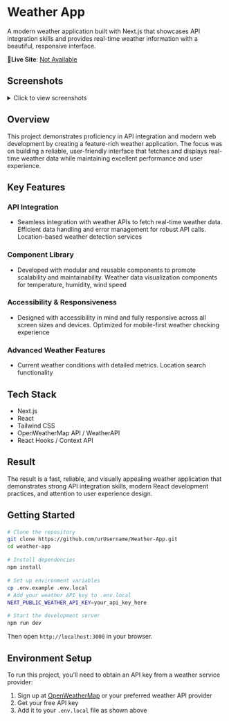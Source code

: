 # Weather App

A modern weather application built with Next.js that showcases API integration skills and provides real-time weather information with a beautiful, responsive interface.

🔗**Live Site**: [Not Available](#)

## Screenshots

<details>
<summary>Click to view screenshots</summary>

![Screenshot 1](public/ReadMe/pic01.png)
![Screenshot 2](public/ReadMe/pic02.png)

</details>

## Overview

This project demonstrates proficiency in API integration and modern web development by creating a feature-rich weather application. The focus was on building a reliable, user-friendly interface that fetches and displays real-time weather data while maintaining excellent performance and user experience.

## Key Features

### API Integration
- Seamless integration with weather APIs to fetch real-time weather data. Efficient data handling and error management for robust API calls. Location-based weather detection services

### Component Library
- Developed with modular and reusable components to promote scalability and maintainability. Weather data visualization components for temperature, humidity, wind speed

### Accessibility & Responsiveness
- Designed with accessibility in mind and fully responsive across all screen sizes and devices. Optimized for mobile-first weather checking experience

### Advanced Weather Features
- Current weather conditions with detailed metrics. Location search functionality

## Tech Stack

- Next.js
- React
- Tailwind CSS
- OpenWeatherMap API / WeatherAPI
- React Hooks / Context API

## Result

The result is a fast, reliable, and visually appealing weather application that demonstrates strong API integration skills, modern React development practices, and attention to user experience design.

## Getting Started

```bash
# Clone the repository
git clone https://github.com/urUsername/Weather-App.git
cd weather-app
```

```bash
# Install dependencies
npm install
```

```bash
# Set up environment variables
cp .env.example .env.local
# Add your weather API key to .env.local
NEXT_PUBLIC_WEATHER_API_KEY=your_api_key_here
```

```bash
# Start the development server
npm run dev
```

Then open `http://localhost:3000` in your browser.

## Environment Setup

To run this project, you'll need to obtain an API key from a weather service provider:

1. Sign up at [OpenWeatherMap](https://openweathermap.org/api) or your preferred weather API provider
2. Get your free API key
3. Add it to your `.env.local` file as shown above

